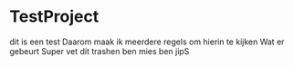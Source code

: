 # TestProject
dit is een test
Daarom maak ik meerdere
regels om hierin te kijken
Wat er gebeurt
Super vet dit trashen
ben mies
ben jipS
